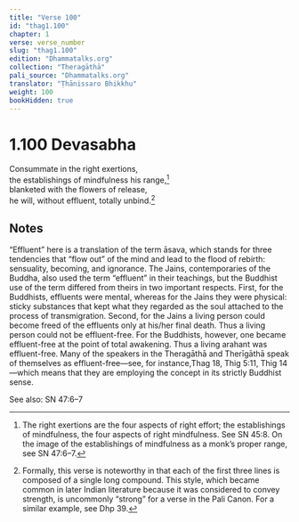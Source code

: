 ```yaml
---
title: "Verse 100"
id: "thag1.100"
chapter: 1
verse: verse_number
slug: "thag1.100"
edition: "Dhammatalks.org"
collection: "Theragāthā"
pali_source: "Dhammatalks.org"
translator: "Ṭhānissaro Bhikkhu"
weight: 100
bookHidden: true
---
```


# 1.100 Devasabha

Consummate in the right exertions,  
the establishings of mindfulness his range,[^1]  
blanketed with the flowers of release,  
he will, without effluent, totally unbind.[^2]  

## Notes

[^1]: The right exertions are the four aspects of right effort; the establishings of mindfulness, the four aspects of right mindfulness. See SN 45:8. On the image of the establishings of mindfulness as a monk’s proper range, see SN 47:6–7.

[^2]: Formally, this verse is noteworthy in that each of the first three lines is composed of a single long compound. This style, which became common in later Indian literature because it was considered to convey strength, is uncommonly “strong” for a verse in the Pali Canon. For a similar example, see Dhp 39.

“Effluent” here is a translation of the term āsava, which stands for three tendencies that “flow out” of the mind and lead to the flood of rebirth: sensuality, becoming, and ignorance. The Jains, contemporaries of the Buddha, also used the term “effluent” in their teachings, but the Buddhist use of the term differed from theirs in two important respects. First, for the Buddhists, effluents were mental, whereas for the Jains they were physical: sticky substances that kept what they regarded as the soul attached to the process of transmigration. Second, for the Jains a living person could become freed of the effluents only at his/her final death. Thus a living person could not be effluent-free. For the Buddhists, however, one became effluent-free at the point of total awakening. Thus a living arahant was effluent-free. Many of the speakers in the Theragāthā and Therīgāthā speak of themselves as effluent-free—see, for instance,Thag 18, Thig 5:11, Thig 14—which means that they are employing the concept in its strictly Buddhist sense.

See also: SN 47:6–7
